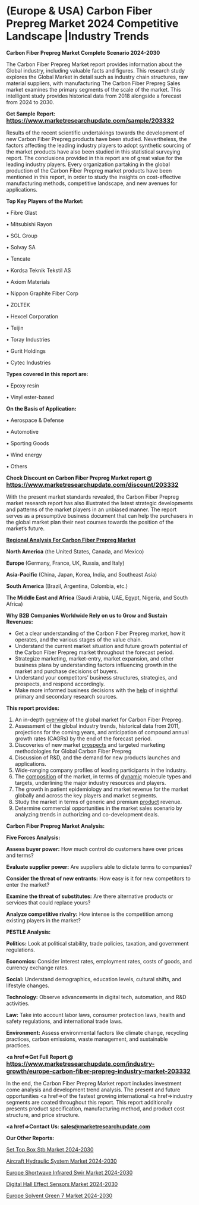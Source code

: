 # (Europe & USA) Carbon Fiber Prepreg Market 2024 Competitive Landscape |Industry Trends

<strong>Carbon Fiber Prepreg Market Complete Scenario 2024-2030</strong>

The Carbon Fiber Prepreg Market report provides information about the Global industry, including valuable facts and figures. This research study explores the Global Market in detail such as industry chain structures, raw material suppliers, with manufacturing The Carbon Fiber Prepreg Sales market examines the primary segments of the scale of the market. This intelligent study provides historical data from 2018 alongside a forecast from 2024 to 2030.

<strong>Get Sample Report: <a href=https://www.marketresearchupdate.com/sample/203332><font size=3 color=#0000ff>https://www.marketresearchupdate.com/sample/203332</font></a></strong>

Results of the recent scientific undertakings towards the development of new Carbon Fiber Prepreg products have been studied. Nevertheless, the factors affecting the leading industry players to adopt synthetic sourcing of the market products have also been studied in this statistical surveying report. The conclusions provided in this report are of great value for the leading industry players. Every organization partaking in the global production of the Carbon Fiber Prepreg market products have been mentioned in this report, in order to study the insights on cost-effective manufacturing methods, competitive landscape, and new avenues for applications.

<strong>Top Key Players of the Market:</strong>

• Fibre Glast

• Mitsubishi Rayon

• SGL Group

• Solvay SA

• Tencate

• Kordsa Teknik Tekstil AS

• Axiom Materials

• Nippon Graphite Fiber Corp

• ZOLTEK

• Hexcel Corporation

• Teijin

• Toray Industries

• Gurit Holdings

• Cytec Industries

<strong>Types covered in this report are: </strong>

• Epoxy resin

• Vinyl ester-based

<strong>On the Basis of Application:</strong>

• Aerospace & Defense

• Automotive

• Sporting Goods

• Wind energy

• Others

<strong>Check Discount on Carbon Fiber Prepreg Market report @ <a href=https://www.marketresearchupdate.com/discount/203332><font size=3 color=#0000ff>https://www.marketresearchupdate.com/discount/203332</font></a></strong>

With the present market standards revealed, the Carbon Fiber Prepreg market research report has also illustrated the latest strategic developments and patterns of the market players in an unbiased manner. The report serves as a presumptive business document that can help the purchasers in the global market plan their next courses towards the position of the market’s future.

<strong><u><b>Regional Analysis For Carbon Fiber Prepreg Market</b></u></strong>

<strong><b>North America</b></strong> (the United States, Canada, and Mexico)

<strong><b>Europe </b></strong>(Germany, France, UK, Russia, and Italy)

<strong><b>Asia-Pacific</b></strong> (China, Japan, Korea, India, and Southeast Asia)

<strong><b>South America</b></strong> (Brazil, Argentina, Colombia, etc.)

<strong><b>The Middle East and Africa</b></strong> (Saudi Arabia, UAE, Egypt, Nigeria, and South Africa)

<strong>Why B2B Companies Worldwide Rely on us to Grow and Sustain Revenues:</strong>
<ul>
  <li>Get a clear understanding of the Carbon Fiber Prepreg market, how it operates, and the various stages of the value chain.</li>
  <li>Understand the current market situation and future growth potential of the Carbon Fiber Prepreg market throughout the forecast period.</li>
  <li>Strategize marketing, market-entry, market expansion, and other business plans by understanding factors influencing growth in the market and purchase decisions of buyers.</li>
  <li>Understand your competitors’ business structures, strategies, and prospects, and respond accordingly.</li>
  <li>Make more informed business decisions with the <a href=ASDF991299>help</a> of insightful primary and secondary research sources.</li>
</ul>
<strong>This report provides:</strong>
<ol>
  <li>An in-depth <a href=>overview</a> of the global market for Carbon Fiber Prepreg.</li>
  <li>Assessment of the global industry trends, historical data from 2011, projections for the coming years, and anticipation of compound annual growth rates (CAGRs) by the end of the forecast period.</li>
  <li>Discoveries of new market <a href=>prospects</a> and targeted marketing methodologies for Global Carbon Fiber Prepreg</li>
  <li>Discussion of R&amp;D, and the demand for new products launches and applications.</li>
  <li>Wide-ranging company profiles of leading participants in the industry.</li>
  <li>The <a href=ASDF881288>composition</a> of the market, in terms of <a href=>dynamic</a> molecule types and targets, underlining the major industry resources and players.</li>
  <li>The growth in patient epidemiology and market revenue for the market globally and across the key players and market segments.</li>
  <li>Study the market in terms of generic and premium <a href=>product</a> revenue.</li>
  <li>Determine commercial opportunities in the market sales scenario by analyzing trends in authorizing and co-development deals.</li>
</ol>

<strong>Carbon Fiber Prepreg Market Analysis:</strong>

<strong>Five Forces Analysis:</strong>

<strong>Assess buyer power:</strong> How much control do customers have over prices and terms?

<strong>Evaluate supplier power:</strong> Are suppliers able to dictate terms to companies?

<strong>Consider the threat of new entrants:</strong> How easy is it for new competitors to enter the market?

<strong>Examine the threat of substitutes:</strong> Are there alternative products or services that could replace yours?

<strong>Analyze competitive rivalry:</strong> How intense is the competition among existing players in the market?

<strong>PESTLE Analysis:</strong>

<strong>Politics:</strong> Look at political stability, trade policies, taxation, and government regulations.

<strong>Economics:</strong> Consider interest rates, employment rates, costs of goods, and currency exchange rates.

<strong>Social:</strong> Understand demographics, education levels, cultural shifts, and lifestyle changes.

<strong>Technology:</strong> Observe advancements in digital tech, automation, and R&D activities.

<strong>Law:</strong> Take into account labor laws, consumer protection laws, health and safety regulations, and international trade laws.

<strong>Environment:</strong> Assess environmental factors like climate change, recycling practices, carbon emissions, waste management, and sustainable practices.

<strong><a href=>Get Full Report</a> @ <a href=https://www.marketresearchupdate.com/industry-growth/europe-carbon-fiber-prepreg-industry-market-203332><font size=3 color=#0000ff>https://www.marketresearchupdate.com/industry-growth/europe-carbon-fiber-prepreg-industry-market-203332</font></a></strong>

In the end, the Carbon Fiber Prepreg Market report includes investment come analysis and development trend analysis. The present and future opportunities <a href=>of</a> the fastest growing international <a href=>industry</a> segments are coated throughout this report. This report additionally presents product specification, manufacturing method, and product cost structure, and price structure.

<strong><a href=><strong>Contact Us:</strong></a></strong>
<strong>sales@marketresearchupdate.com</strong>

<strong>Our Other Reports:</strong>

<a href=https://www.linkedin.com/pulse/set-top-box-stb-market-industry-analysis-segments>Set Top Box Stb Market 2024-2030</a>

<a href=https://www.linkedin.com/pulse/aircraft-hydraulic-system-market-analysis-segment>Aircraft Hydraulic System Market 2024-2030</a>

<a href=https://www.linkedin.com/pulse/europe-shortwave-infrared-swir-market-future>Europe Shortwave Infrared Swir Market 2024-2030</a>

<a href=https://www.linkedin.com/pulse/digital-hall-effect-sensors-market-accelerating-0knof/>Digital Hall Effect Sensors Market 2024-2030</a>

<a href=https://www.linkedin.com/pulse/europe-solvent-green-7-market-research-report-2023-1xcxf/>Europe Solvent Green 7 Market 2024-2030</a>
